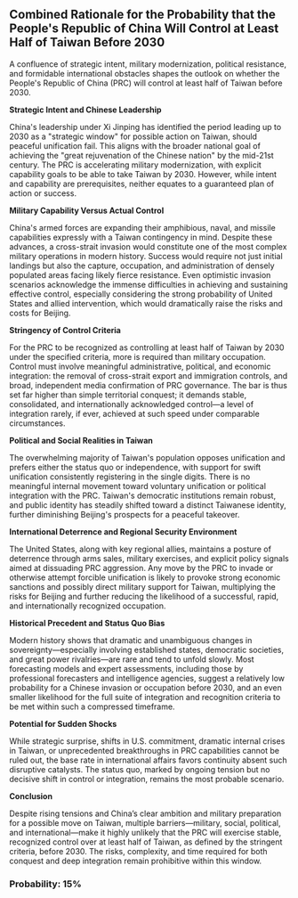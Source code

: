 ## Combined Rationale for the Probability that the People's Republic of China Will Control at Least Half of Taiwan Before 2030

A confluence of strategic intent, military modernization, political resistance, and formidable international obstacles shapes the outlook on whether the People's Republic of China (PRC) will control at least half of Taiwan before 2030.

**Strategic Intent and Chinese Leadership**

China's leadership under Xi Jinping has identified the period leading up to 2030 as a "strategic window" for possible action on Taiwan, should peaceful unification fail. This aligns with the broader national goal of achieving the "great rejuvenation of the Chinese nation" by the mid-21st century. The PRC is accelerating military modernization, with explicit capability goals to be able to take Taiwan by 2030. However, while intent and capability are prerequisites, neither equates to a guaranteed plan of action or success.

**Military Capability Versus Actual Control**

China's armed forces are expanding their amphibious, naval, and missile capabilities expressly with a Taiwan contingency in mind. Despite these advances, a cross-strait invasion would constitute one of the most complex military operations in modern history. Success would require not just initial landings but also the capture, occupation, and administration of densely populated areas facing likely fierce resistance. Even optimistic invasion scenarios acknowledge the immense difficulties in achieving and sustaining effective control, especially considering the strong probability of United States and allied intervention, which would dramatically raise the risks and costs for Beijing.

**Stringency of Control Criteria**

For the PRC to be recognized as controlling at least half of Taiwan by 2030 under the specified criteria, more is required than military occupation. Control must involve meaningful administrative, political, and economic integration: the removal of cross-strait export and immigration controls, and broad, independent media confirmation of PRC governance. The bar is thus set far higher than simple territorial conquest; it demands stable, consolidated, and internationally acknowledged control—a level of integration rarely, if ever, achieved at such speed under comparable circumstances.

**Political and Social Realities in Taiwan**

The overwhelming majority of Taiwan's population opposes unification and prefers either the status quo or independence, with support for swift unification consistently registering in the single digits. There is no meaningful internal movement toward voluntary unification or political integration with the PRC. Taiwan's democratic institutions remain robust, and public identity has steadily shifted toward a distinct Taiwanese identity, further diminishing Beijing's prospects for a peaceful takeover.

**International Deterrence and Regional Security Environment**

The United States, along with key regional allies, maintains a posture of deterrence through arms sales, military exercises, and explicit policy signals aimed at dissuading PRC aggression. Any move by the PRC to invade or otherwise attempt forcible unification is likely to provoke strong economic sanctions and possibly direct military support for Taiwan, multiplying the risks for Beijing and further reducing the likelihood of a successful, rapid, and internationally recognized occupation.

**Historical Precedent and Status Quo Bias**

Modern history shows that dramatic and unambiguous changes in sovereignty—especially involving established states, democratic societies, and great power rivalries—are rare and tend to unfold slowly. Most forecasting models and expert assessments, including those by professional forecasters and intelligence agencies, suggest a relatively low probability for a Chinese invasion or occupation before 2030, and an even smaller likelihood for the full suite of integration and recognition criteria to be met within such a compressed timeframe.

**Potential for Sudden Shocks**

While strategic surprise, shifts in U.S. commitment, dramatic internal crises in Taiwan, or unprecedented breakthroughs in PRC capabilities cannot be ruled out, the base rate in international affairs favors continuity absent such disruptive catalysts. The status quo, marked by ongoing tension but no decisive shift in control or integration, remains the most probable scenario.

**Conclusion**

Despite rising tensions and China’s clear ambition and military preparation for a possible move on Taiwan, multiple barriers—military, social, political, and international—make it highly unlikely that the PRC will exercise stable, recognized control over at least half of Taiwan, as defined by the stringent criteria, before 2030. The risks, complexity, and time required for both conquest and deep integration remain prohibitive within this window.

### Probability: 15%